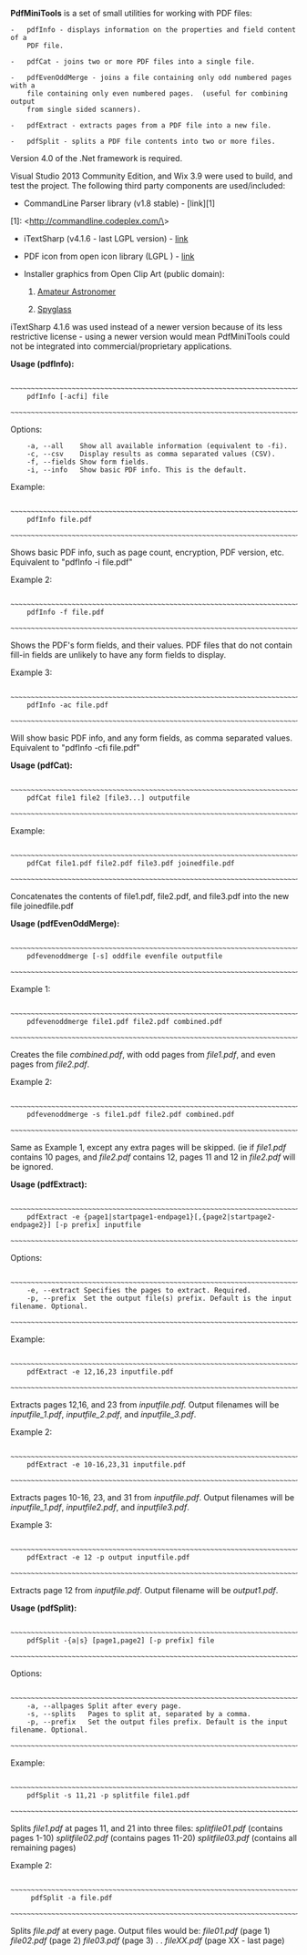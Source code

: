 **PdfMiniTools** is a set of small utilities for working with PDF files:

    -   pdfInfo - displays information on the properties and field content of a
        PDF file.

    -   pdfCat - joins two or more PDF files into a single file.

    -   pdfEvenOddMerge - joins a file containing only odd numbered pages with a
        file containing only even numbered pages.  (useful for combining output
        from single sided scanners).

    -   pdfExtract - extracts pages from a PDF file into a new file.

    -   pdfSplit - splits a PDF file contents into two or more files.



Version 4.0 of the .Net framework is required.

Visual Studio 2013 Community Edition, and Wix 3.9 were
used to build, and test the project. The following third party components are
used/included:

-   CommandLine Parser library (v1.8 stable) - [link][1]

[1]: <<http://commandline.codeplex.com/\>>

-   iTextSharp (v4.1.6 - last LGPL version) - [link][2]

[2]: <http://itextsharp.svn.sourceforge.net/viewvc/itextsharp/tags/iTextSharp_4_1_6/>

-   PDF icon from open icon library (LGPL ) - [link][3]

[3]: <http://openiconlibrary.sourceforge.net/gallery2/?./Icons/apps/acroread.png>

-   Installer graphics from Open Clip Art (public domain):

    1.  [Amateur Astronomer][4]

    2.  [Spyglass][5]

[5]: <http://openclipart.org/detail/28059/spyglass1-by-crimperman>

[4]: <http://openclipart.org/detail/139579/amateur-astronomer-by-sunking2>



iTextSharp 4.1.6 was used instead of a newer version because of its less
restrictive license - using a newer version would mean PdfMiniTools could not be
integrated into commercial/proprietary applications.



**Usage (pdfInfo):**

        ~~~~~~~~~~~~~~~~~~~~~~~~~~~~~~~~~~~~~~~~~~~~~~~~~~~~~~~~~~~~~~~~~~~~~~~~
        pdfInfo [-acfi] file
        ~~~~~~~~~~~~~~~~~~~~~~~~~~~~~~~~~~~~~~~~~~~~~~~~~~~~~~~~~~~~~~~~~~~~~~~~

Options:

~~~~~~~~~~~~~~~~~~~~~~~~~~~~~~~~~~~~~~~~~~~~~~~~~~~~~~~~~~~~~~~~~~~~~~~~~~~~~~~~
    -a, --all	 Show all available information (equivalent to -fi). 
    -c, --csv	 Display results as comma separated values (CSV). 
    -f, --fields Show form fields. 
    -i, --info	 Show basic PDF info. This is the default.
~~~~~~~~~~~~~~~~~~~~~~~~~~~~~~~~~~~~~~~~~~~~~~~~~~~~~~~~~~~~~~~~~~~~~~~~~~~~~~~~

Example:

        ~~~~~~~~~~~~~~~~~~~~~~~~~~~~~~~~~~~~~~~~~~~~~~~~~~~~~~~~~~~~~~~~~~~~~~~~
        pdfInfo file.pdf
        ~~~~~~~~~~~~~~~~~~~~~~~~~~~~~~~~~~~~~~~~~~~~~~~~~~~~~~~~~~~~~~~~~~~~~~~~

Shows basic PDF info, such as page count, encryption, PDF version, etc.
Equivalent to "pdfInfo -i file.pdf"



Example 2:

        ~~~~~~~~~~~~~~~~~~~~~~~~~~~~~~~~~~~~~~~~~~~~~~~~~~~~~~~~~~~~~~~~~~~~~~~~
        pdfInfo -f file.pdf
        ~~~~~~~~~~~~~~~~~~~~~~~~~~~~~~~~~~~~~~~~~~~~~~~~~~~~~~~~~~~~~~~~~~~~~~~~

Shows the PDF's form fields, and their values. PDF files that do not contain
fill-in fields are unlikely to have any form fields to display.



Example 3:

        ~~~~~~~~~~~~~~~~~~~~~~~~~~~~~~~~~~~~~~~~~~~~~~~~~~~~~~~~~~~~~~~~~~~~~~~~
        pdfInfo -ac file.pdf  
        ~~~~~~~~~~~~~~~~~~~~~~~~~~~~~~~~~~~~~~~~~~~~~~~~~~~~~~~~~~~~~~~~~~~~~~~~

Will show basic PDF info, and any form fields, as comma separated values.
Equivalent to "pdfInfo -cfi file.pdf"



**Usage (pdfCat):**

        ~~~~~~~~~~~~~~~~~~~~~~~~~~~~~~~~~~~~~~~~~~~~~~~~~~~~~~~~~~~~~~~~~~~~~~~~
        pdfCat file1 file2 [file3...] outputfile
        ~~~~~~~~~~~~~~~~~~~~~~~~~~~~~~~~~~~~~~~~~~~~~~~~~~~~~~~~~~~~~~~~~~~~~~~~

Example:

        ~~~~~~~~~~~~~~~~~~~~~~~~~~~~~~~~~~~~~~~~~~~~~~~~~~~~~~~~~~~~~~~~~~~~~~~~
        pdfCat file1.pdf file2.pdf file3.pdf joinedfile.pdf  
        ~~~~~~~~~~~~~~~~~~~~~~~~~~~~~~~~~~~~~~~~~~~~~~~~~~~~~~~~~~~~~~~~~~~~~~~~

Concatenates the contents of file1.pdf, file2.pdf, and file3.pdf into the new
file joinedfile.pdf



**Usage (pdfEvenOddMerge):**

        ~~~~~~~~~~~~~~~~~~~~~~~~~~~~~~~~~~~~~~~~~~~~~~~~~~~~~~~~~~~~~~~~~~~~~~~~
        pdfevenoddmerge [-s] oddfile evenfile outputfile
        ~~~~~~~~~~~~~~~~~~~~~~~~~~~~~~~~~~~~~~~~~~~~~~~~~~~~~~~~~~~~~~~~~~~~~~~~

Example 1:

        ~~~~~~~~~~~~~~~~~~~~~~~~~~~~~~~~~~~~~~~~~~~~~~~~~~~~~~~~~~~~~~~~~~~~~~~~
        pdfevenoddmerge file1.pdf file2.pdf combined.pdf
        ~~~~~~~~~~~~~~~~~~~~~~~~~~~~~~~~~~~~~~~~~~~~~~~~~~~~~~~~~~~~~~~~~~~~~~~~

Creates the file *combined.pdf*, with odd pages from *file1.pdf*, and even pages
from *file2.pdf*.



Example 2:

        ~~~~~~~~~~~~~~~~~~~~~~~~~~~~~~~~~~~~~~~~~~~~~~~~~~~~~~~~~~~~~~~~~~~~~~~~
        pdfevenoddmerge -s file1.pdf file2.pdf combined.pdf
        ~~~~~~~~~~~~~~~~~~~~~~~~~~~~~~~~~~~~~~~~~~~~~~~~~~~~~~~~~~~~~~~~~~~~~~~~

Same as Example 1, except any extra pages will be skipped. (ie if *file1.pdf*
contains 10 pages, and *file2.pdf* contains 12,  pages 11 and 12 in *file2.pdf*
will be ignored.



**Usage (pdfExtract):**

        ~~~~~~~~~~~~~~~~~~~~~~~~~~~~~~~~~~~~~~~~~~~~~~~~~~~~~~~~~~~~~~~~~~~~~~~~
        pdfExtract -e {page1|startpage1-endpage1}[,{page2|startpage2-endpage2}] [-p prefix] inputfile
        ~~~~~~~~~~~~~~~~~~~~~~~~~~~~~~~~~~~~~~~~~~~~~~~~~~~~~~~~~~~~~~~~~~~~~~~~

Options:

        ~~~~~~~~~~~~~~~~~~~~~~~~~~~~~~~~~~~~~~~~~~~~~~~~~~~~~~~~~~~~~~~~~~~~~~~~
        -e, --extract Specifies the pages to extract. Required. 
        -p, --prefix  Set the output file(s) prefix. Default is the input filename. Optional.
        ~~~~~~~~~~~~~~~~~~~~~~~~~~~~~~~~~~~~~~~~~~~~~~~~~~~~~~~~~~~~~~~~~~~~~~~~



Example:

        ~~~~~~~~~~~~~~~~~~~~~~~~~~~~~~~~~~~~~~~~~~~~~~~~~~~~~~~~~~~~~~~~~~~~~~~~
        pdfExtract -e 12,16,23 inputfile.pdf
        ~~~~~~~~~~~~~~~~~~~~~~~~~~~~~~~~~~~~~~~~~~~~~~~~~~~~~~~~~~~~~~~~~~~~~~~~

Extracts pages 12,16, and 23 from *inputfile.pdf.* Output filenames will be
*inputfile_1.pdf*, *inputfile_2.pdf*, and *inputfile_3.pdf*.



Example 2:

        ~~~~~~~~~~~~~~~~~~~~~~~~~~~~~~~~~~~~~~~~~~~~~~~~~~~~~~~~~~~~~~~~~~~~~~~~
        pdfExtract -e 10-16,23,31 inputfile.pdf
        ~~~~~~~~~~~~~~~~~~~~~~~~~~~~~~~~~~~~~~~~~~~~~~~~~~~~~~~~~~~~~~~~~~~~~~~~

Extracts pages 10-16, 23, and 31 from *inputfile.pdf*. Output filenames will be
*inputfile_1.pdf*, *inputfile2.pdf*, and *inputfile3.pdf*.



Example 3:

        ~~~~~~~~~~~~~~~~~~~~~~~~~~~~~~~~~~~~~~~~~~~~~~~~~~~~~~~~~~~~~~~~~~~~~~~~
        pdfExtract -e 12 -p output inputfile.pdf  
        ~~~~~~~~~~~~~~~~~~~~~~~~~~~~~~~~~~~~~~~~~~~~~~~~~~~~~~~~~~~~~~~~~~~~~~~~

Extracts page 12 from *inputfile.pdf*. Output filename will be *output1.pdf*.



**Usage (pdfSplit):**

        ~~~~~~~~~~~~~~~~~~~~~~~~~~~~~~~~~~~~~~~~~~~~~~~~~~~~~~~~~~~~~~~~~~~~~~~~
        pdfSplit -{a|s} [page1,page2] [-p prefix] file
        ~~~~~~~~~~~~~~~~~~~~~~~~~~~~~~~~~~~~~~~~~~~~~~~~~~~~~~~~~~~~~~~~~~~~~~~~

Options:

        ~~~~~~~~~~~~~~~~~~~~~~~~~~~~~~~~~~~~~~~~~~~~~~~~~~~~~~~~~~~~~~~~~~~~~~~~
        -a, --allpages Split after every page. 
        -s, --splits   Pages to split at, separated by a comma. 
        -p, --prefix   Set the output files prefix. Default is the input filename. Optional.
        ~~~~~~~~~~~~~~~~~~~~~~~~~~~~~~~~~~~~~~~~~~~~~~~~~~~~~~~~~~~~~~~~~~~~~~~~

Example:

        ~~~~~~~~~~~~~~~~~~~~~~~~~~~~~~~~~~~~~~~~~~~~~~~~~~~~~~~~~~~~~~~~~~~~~~~~
        pdfSplit -s 11,21 -p splitfile file1.pdf  
        ~~~~~~~~~~~~~~~~~~~~~~~~~~~~~~~~~~~~~~~~~~~~~~~~~~~~~~~~~~~~~~~~~~~~~~~~

Splits *file1.pdf* at pages 11, and 21 into three files: *splitfile01.pdf*
(contains pages 1-10) *splitfile02.pdf* (contains pages 11-20) *splitfile03.pdf*
(contains all remaining pages)



Example 2:

        ~~~~~~~~~~~~~~~~~~~~~~~~~~~~~~~~~~~~~~~~~~~~~~~~~~~~~~~~~~~~~~~~~~~~~~~~
         pdfSplit -a file.pdf   
        ~~~~~~~~~~~~~~~~~~~~~~~~~~~~~~~~~~~~~~~~~~~~~~~~~~~~~~~~~~~~~~~~~~~~~~~~

Splits *file.pdf* at every page. Output files would be: *file01.pdf* (page 1)
*file02.pdf* (page 2) *file03.pdf* (page 3) . . *fileXX.pdf* (page XX - last
page)
